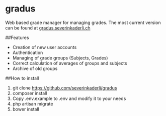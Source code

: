 # gradus
Web based grade manager for managing grades. The most current version can be found at [gradus.severinkaderli.ch](http://gradus.severinkaderli.ch)

##Features
* Creation of new user accounts
* Authentication
* Managing of grade groups (Subjects, Grades)
* Correct calculation of averages of groups and subjects
* Archive of old groups

##How to install
1. git clone https://github.com/severinkaderli/gradus
2. composer install
3. Copy .env.example to .env and modify it to your needs
4. php artisan migrate
5. bower install

